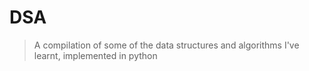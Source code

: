 # DSA
> A compilation of some of the data structures and algorithms I've learnt,  implemented in python

